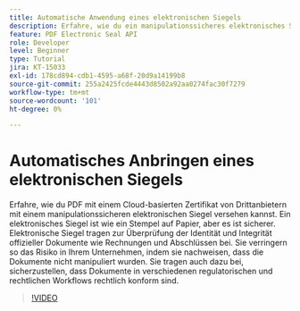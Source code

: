 ```yaml
---
title: Automatische Anwendung eines elektronischen Siegels
description: Erfahre, wie du ein manipulationssicheres elektronisches Siegel für PDF in großem Maßstab einsetzt.
feature: PDF Electronic Seal API
role: Developer
level: Beginner
type: Tutorial
jira: KT-15033
exl-id: 178cd894-cdb1-4595-a68f-20d9a14199b8
source-git-commit: 255a2425fcde4443d8502a92aa0274fac30f7279
workflow-type: tm+mt
source-wordcount: '101'
ht-degree: 0%

---
```


# Automatisches Anbringen eines elektronischen Siegels

Erfahre, wie du PDF mit einem Cloud-basierten Zertifikat von Drittanbietern mit einem manipulationssicheren elektronischen Siegel versehen kannst. Ein elektronisches Siegel ist wie ein Stempel auf Papier, aber es ist sicherer. Elektronische Siegel tragen zur Überprüfung der Identität und Integrität offizieller Dokumente wie Rechnungen und Abschlüssen bei. Sie verringern so das Risiko in Ihrem Unternehmen, indem sie nachweisen, dass die Dokumente nicht manipuliert wurden. Sie tragen auch dazu bei, sicherzustellen, dass Dokumente in verschiedenen regulatorischen und rechtlichen Workflows rechtlich konform sind.

>[!VIDEO](https://video.tv.adobe.com/v/3428346?hidetitle=true)

